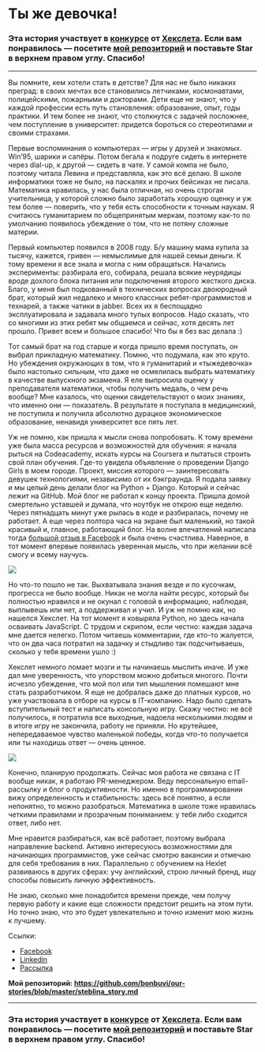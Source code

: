 # Ты же девочка!

### Эта история участвует в [конкурсе](http://mystory.hexlet.io/) от [Хекслета](https://ru.hexlet.io/). Если вам понравилось — посетите [мой репозиторий](https://github.com/bonbuvi/our-stories/blob/master//stories/steblina_story.md) и поставьте Star в верхнем правом углу. Спасибо!

---
Вы помните, кем хотели стать в детстве? Для нас не было никаких преград: в своих мечтах все становились летчиками, космонавтами, полицейскими, пожарными и докторами. Дети еще не знают, что у каждой профессии есть путь становления: образование, опыт, годы практики. И тем более не знают, что столкнутся с задачей посложнее, чем поступление в университет: придется бороться со стереотипами и своими страхами.

Первые воспоминания о компьютерах — игры у друзей и знакомых. Win’95, шарики и сапёры. Потом бегала к подруге сидеть в интернете через dial-up, к другой — сидеть в чате. У самой компа не было, поэтому читала Левина и представляла, как это всё делаю. В школе информатики тоже не было, на паскалях и прочих бейсиках не писала. Математика нравилась, у нас была отличная, но очень строгая учительница, у которой сложно было заработать хорошую оценку и уж тем более — поверить, что у тебя есть способности к точным наукам. Я считаюсь гуманитарием по общепринятым меркам, поэтому как-то по умолчанию появилось убеждение о том, что не потяну сложные материи.

Первый компьютер появился в 2008 году. Б/у машину мама купила за тысячу, кажется, гривен — немыслимые для нашей семьи деньги. К тому времени я все знала и могла с ним обращаться. Начались эксперименты: разбирала его, собирала, решала всякие неурядицы вроде дохлого блока питания или подключения второго жесткого диска. Благо, у меня был подкованный в технических вопросах двоюродный брат, который жил недалеко и много классных ребят-программистов и технарей, а также чатики в jabber. Всех их я беспощадно эксплуатировала и задавала много тупых вопросов. Надо сказать, что со многими из этих ребят мы общаемся и сейчас, хотя десять лет прошло. Привет всем и большое спасибо! Что бы я без вас делала :)

Тот самый брат на год старше и когда пришло время поступать, он выбрал прикладную математику. Помню, что подумала, как это круто. Но убеждения окружающих в том, что я гуманитарий и «тыжедевочка» было настолько сильным, что даже не осмелилась выбрать математику в качестве выпускного экзамена. Я еле выпросила оценку у преподавателя математики, чтобы получить медаль, о чем речь вообще? Мне казалось, что оценки свидетельствуют о моих знаниях, что именно они — показатель. В результате я поступала в медицинский, не поступила и получила абсолютно дурацкое экономическое образование, ненавидя университет все пять лет.

Уж не помню, как пришла к мысли снова попробовать. К тому времени уже была масса ресурсов и возможностей для обучения: я начала рыться на Codeacademy, искать курсы на Coursera и пытаться строить свой план обучения. Где-то увидела объявление о проведении Django Girls в моем городе. Проект, миссия которого — заинтересовать девушек технологиями, независимо от их бэкграунда. Я подала заявку и мы целый день делали блог на Python + Django. Который и сейчас лежит на GitHub. Мой блог не работал к концу проекта. Пришла домой смертельно уставшей и думала, что ноутбук не открою еще неделю. Через пятнадцать минут уже рылась в коде и разбиралась, почему не работает. А еще через полтора часа на экране был маленький, но такой красивый и, главное, работающий блог. На волне впечатлений написала тогда [большой отзыв в Facebook](https://www.facebook.com/svetvtonnele/videos/1111151348902907/) и была очень счастлива. Наверное, в тот момент впервые появилась уверенная мысль, что при желании всё смогу и всему научусь.

![](https://instagram.fiev7-2.fna.fbcdn.net/vp/5ca4d0ce7eade14c04d0ff8cc5eade8c/5C638982/t51.2885-15/e35/12224335_897972940287001_1225615336_n.jpg)

Но что-то пошло не так. Выхватывала знания везде и по кусочкам, прогресса не было вообще. Никак не могла найти ресурс, который бы полностью нравился и не окунал с головой в информацию, наблюдая, выплывешь или нет, а поддерживал и учил. И уж не помню как, но нашелся Хекслет. На тот момент я ковыряла Python, но здесь начала осваивать JavaScript. С трудом и скрипом, если честно: каждая задача мне дается нелегко. Потом читаешь комментарии, где кто-то жалуется, что он два часа потратил на задачку и стыдливо так подсчитываешь, сколько у тебя времени ушло :)

Хекслет немного ломает мозги и ты начинаешь мыслить иначе. 
И уже дал мне уверенность, что упорством можно добиться многого. Почти исчезло убеждение, что мой пол или тип мышления помешают мне стать разработчиком. Я еще не добралась даже до платных курсов, но уже участвовала в отборе на курсы в IT-компанию. Надо было сделать вступительный тест и написать консольную игру. Скажу честно: не всё получилось, я потратила все выходные, надоела несколькими людям и в итоге игру не закончила, работу не приняли. Но крутейшее, непередаваемое чувство маленькой победы, когда что-то получается или ты находишь ответ — очень ценное. 

![](https://instagram.fiev7-2.fna.fbcdn.net/vp/9a4ecd24f5871306aa8f0358402ee7d5/5C876F6A/t51.2885-15/e35/16228746_261623017602828_2954791230241767424_n.jpg)

Конечно, планирую продолжать. Сейчас моя работа не связана с IT вообще никак, я работаю PR-менеджером. Веду персональную email-рассылку и блог о продуктивности. Но именно в программировании вижу определенность и стабильность: здесь всё понятно, а если непонятно, то можно разобраться. Математика в школе тоже нравилась четкими правилами и прозрачным пониманием: у тебя либо сходится ответ, либо нет. 

Мне нравится разбираться, как всё работает, поэтому выбрала направление backend. Активно интересуюсь возможностями для начинающих программистов, уже сейчас смотрю вакансии и отмечаю для себя требования в них. Параллельно с обучением на Hexlet развиваюсь в других сферах: учу английский, строю личный бренд, ищу способы повысить личную эффективность. 

Не знаю, сколько мне понадобится времени прежде, чем получу первую работу и какие еще сложности предстоит решить на этом пути. Но точно знаю, что это будет увлекательно и точно изменит мою жизнь к лучшему.

Ссылки:
- [Facebook](https://www.facebook.com/svetvtonnele)
- [Linkedin](https://www.linkedin.com/in/victoria-steblina-75503826/)
- [Рассылка](https://teletype.in/@steblinavv/Bk52HAHr7)

**Мой репозиторий: https://github.com/bonbuvi/our-stories/blob/master/steblina_story.md**

---

### Эта история участвует в [конкурсе](http://mystory.hexlet.io/) от [Хекслета](https://ru.hexlet.io/). Если вам понравилось — посетите [мой репозиторий](https://github.com/bonbuvi/our-stories/blob/master//stories/steblina_story.md) и поставьте Star в верхнем правом углу. Спасибо!
